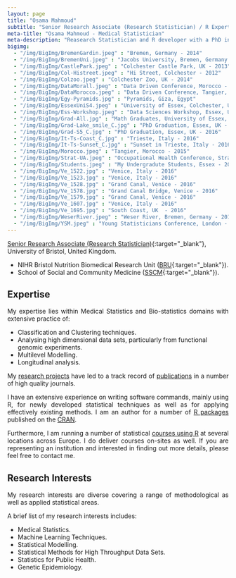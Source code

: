 ```yaml
---
layout: page
title: "Osama Mahmoud"
subtitle: "Senior Research Associate (Research Statistician) / R Expert"
meta-title: "Osama Mahmoud - Medical Statistician"
meta-description: "Reasearch Statistician and R developer with a PhD in Biostatistics, a MSc and a Bachelor degrees in Applied Statistics. An expert in classification and clustering techniques, statistical multilevel modelling and data analysis of public health studies"
bigimg:
  - "/img/BigImg/BremenGardin.jpeg" : "Bremen, Germany - 2014"
  - "/img/BigImg/BremenUni.jpeg" : "Jacobs University, Bremen, Germany - 2014"
  - "/img/BigImg/CastlePark.jpeg" : "Colchester Castle Park, UK - 2013"
  - "/img/BigImg/Col-Histreet.jpeg" : "Hi Street, Colchester - 2012"
  - "/img/BigImg/Colzoo.jpeg" : "Colchester Zoo, UK - 2014"
  - "/img/BigImg/DataMorall.jpeg" : "Data Driven Conference, Morocco - 2014"
  - "/img/BigImg/DataMorocco.jpeg" : "Data Driven Conference, Tangier, Morocco - 2014"
  - "/img/BigImg/Egy-Pyramids.jpg" : "Pyramids, Giza, Egypt"
  - "/img/BigImg/EssexUniS4.jpeg" : "University of Essex, Colchester, UK - 2012"
  - "/img/BigImg/Ess-Workshop.jpeg" : "Data Sciences Workshop, Essex, UK - 2015"
  - "/img/BigImg/Grad-All.jpg" : "Math Graduates, University of Essex, UK - 2016"
  - "/img/BigImg/Grad-Lake_smile_C.jpg" : "PhD Graduation, Essex, UK - 2016"
  - "/img/BigImg/Grad-S5_C.jpg" : "PhD Graduation, Essex, UK - 2016"
  - "/img/BigImg/It-Ts-Coast_C.jpg" : "Trieste, Italy - 2016"
  - "/img/BigImg/It-Ts-Sunset_C.jpg" : "Sunset in Trieste, Italy - 2016"
  - "/img/BigImg/Morocco.jpeg" : "Tangier, Morocco - 2015"
  - "/img/BigImg/Strat-UA.jpeg" : "Occupational Health Conference, Stratford-Upon-Avon, UK - 2016"
  - "/img/BigImg/Students.jpeg" : "My Undergradute Students, Essex - 2013"
  - "/img/BigImg/Ve_1522.jpg" : "Venice, Italy - 2016"
  - "/img/BigImg/Ve_1523.jpg" : "Venice, Italy - 2016"
  - "/img/BigImg/Ve_1528.jpg" : "Grand Canal, Venice - 2016"
  - "/img/BigImg/Ve_1578.jpg" : "Grand Canal Bridge, Venice - 2016"
  - "/img/BigImg/Ve_1579.jpg" : "Grand Canal, Venice - 2016"
  - "/img/BigImg/Ve_1607.jpg" : "Venice, Italy - 2016"
  - "/img/BigImg/Ve_1695.jpg" : "South Coast, UK  - 2016"
  - "/img/BigImg/WeserRiver.jpeg" : "Weser River, Bremen, Germany - 2014"
  - "/img/BigImg/YSM.jpeg" : "Young Statisticians Conference, London - 2013"
---
```

[Senior Research Associate (Research Statistician)](http://research-information.bristol.ac.uk/en/persons/osama-mahmoud(678d8565-36f9-4178-9c78-c4371afc9541).html "View academic profile"){:target="_blank"}, University of Bristol, United Kingdom.

  - NIHR Bristol Nutrition Biomedical Research Unit ([BRU](http://www.uhbristol.nhs.uk/research-innovation/our-research/bristol-nutrition-bru/about-us/staff/osama-mahmoud/){:target="_blank"}).
  - School of Social and Community Medicine ([SSCM](http://www.bris.ac.uk/social-community-medicine/people/osama-mahmoud/){:target="_blank"}).
  
## Expertise

<p align="justify">
My expertise lies within Medical Statistics and Bio-statistics domains with extensive practice of:</p>
 
  - Classification and Clustering techniques.
  - Analysing high dimensional data sets, particularly from functional genomic experiments.
  - Multilevel Modelling.
  - Longitudinal analysis.

<p align="justify">
My <a href="/Research" title="List of projects" target="_blank">research projects</a> have led to a track record of <a href="/Research/Publications" title="List of publications" target="_blank">publications</a> in a number of high quality journals.
</p>

<p align="justify">
I have an extensive experience on writing software commands, mainly using R, for newly developed statistical techniques as well as for applying effectively existing methods. I am an author for a number of <a href="https://www.rdocumentation.org/collaborators/name/Osama%20Mahmoud" target="_blank" title="Published packages">R packages</a> published on the <a href="https://cran.r-project.org/" target="_blank" title="Comprehensive R Archive Network">CRAN</a>. 
</p>

<p align="justify">
Furthermore, I am running a number of statistical <a href="/R-courses" title="Details on R courses" target="_blank">courses using R</a> at several locations across Europe. I do deliver courses on-sites as well. If you are representing an institution and interested in finding out more details, please feel free to contact me.
</p>

## Research Interests

<p align="justify">
My research interests are diverse covering a range of methodological as well as applied statistical areas.
</p>

A brief list of my research interests includes:

  - Medical Statistics.
  - Machine Learning Techniques.
  - Statistical Modelling.
  - Statistical Methods for High Throughput Data Sets.
  - Statistics for Public Health.
  - Genetic Epidemiology.